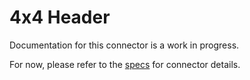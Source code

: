 # 4x4 Header
Documentation for this connector is a work in progress.

For now, please refer to the [specs](specs.yaml) for connector details.
